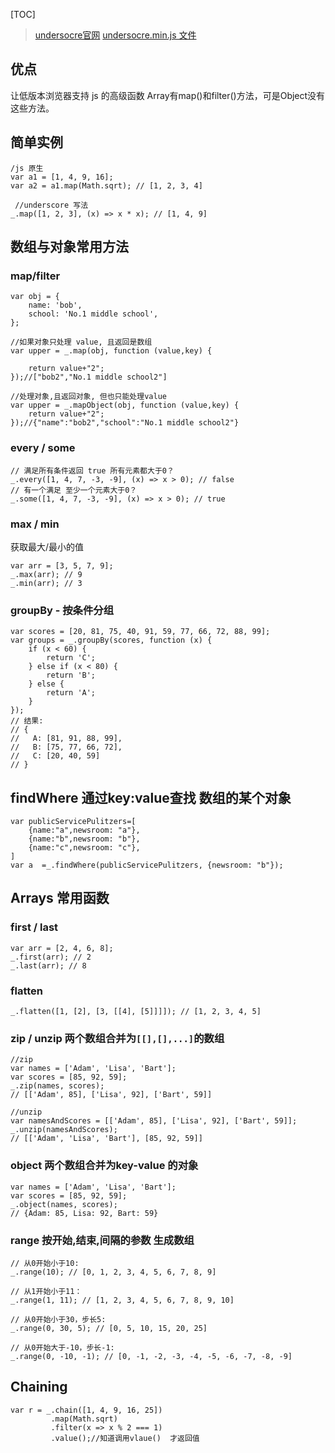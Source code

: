 [TOC]
> [undersocre官网](http://www.bootcss.com/p/underscore/)
> [undersocre.min.js 文件](https://underscorejs.org/underscore-min.js)
## 优点
让低版本浏览器支持 js 的高级函数
Array有map()和filter()方法，可是Object没有这些方法。

## 简单实例
```
/js 原生
var a1 = [1, 4, 9, 16];
var a2 = a1.map(Math.sqrt); // [1, 2, 3, 4]

 //underscore 写法
_.map([1, 2, 3], (x) => x * x); // [1, 4, 9]
```
## 数组与对象常用方法
### map/filter
```
var obj = {
    name: 'bob',
    school: 'No.1 middle school',
};

//如果对象只处理 value, 且返回是数组
var upper = _.map(obj, function (value,key) {
    return value+"2";  
});//["bob2","No.1 middle school2"]

//处理对象,且返回对象, 但也只能处理value
var upper = _.mapObject(obj, function (value,key) {
    return value+"2";  
});//{"name":"bob2","school":"No.1 middle school2"}
```
### every / some
```
// 满足所有条件返回 true 所有元素都大于0？
_.every([1, 4, 7, -3, -9], (x) => x > 0); // false
// 有一个满足 至少一个元素大于0？
_.some([1, 4, 7, -3, -9], (x) => x > 0); // true
```

### max / min
获取最大/最小的值
```
var arr = [3, 5, 7, 9];
_.max(arr); // 9
_.min(arr); // 3
```
### groupBy - 按条件分组
```
var scores = [20, 81, 75, 40, 91, 59, 77, 66, 72, 88, 99];
var groups = _.groupBy(scores, function (x) {
    if (x < 60) {
        return 'C';
    } else if (x < 80) {
        return 'B';
    } else {
        return 'A';
    }
});
// 结果:
// {
//   A: [81, 91, 88, 99],
//   B: [75, 77, 66, 72],
//   C: [20, 40, 59]
// }
```
## findWhere  通过key:value查找 数组的某个对象
```
var publicServicePulitzers=[
    {name:"a",newsroom: "a"},
    {name:"b",newsroom: "b"},
    {name:"c",newsroom: "c"},
]
var a  =_.findWhere(publicServicePulitzers, {newsroom: "b"});
```

## Arrays 常用函数
### first / last
```
var arr = [2, 4, 6, 8];
_.first(arr); // 2
_.last(arr); // 8
```
### flatten
```
_.flatten([1, [2], [3, [[4], [5]]]]); // [1, 2, 3, 4, 5]  
```
### zip / unzip  两个数组合并为`[[],[],...]`的数组

```
//zip
var names = ['Adam', 'Lisa', 'Bart'];
var scores = [85, 92, 59];
_.zip(names, scores);
// [['Adam', 85], ['Lisa', 92], ['Bart', 59]]

//unzip
var namesAndScores = [['Adam', 85], ['Lisa', 92], ['Bart', 59]];
_.unzip(namesAndScores);
// [['Adam', 'Lisa', 'Bart'], [85, 92, 59]]
```
### object  两个数组合并为key-value 的对象
```
var names = ['Adam', 'Lisa', 'Bart'];
var scores = [85, 92, 59];
_.object(names, scores);
// {Adam: 85, Lisa: 92, Bart: 59}
```
### range  按开始,结束,间隔的参数 生成数组
```
// 从0开始小于10:
_.range(10); // [0, 1, 2, 3, 4, 5, 6, 7, 8, 9]

// 从1开始小于11：
_.range(1, 11); // [1, 2, 3, 4, 5, 6, 7, 8, 9, 10]

// 从0开始小于30，步长5:
_.range(0, 30, 5); // [0, 5, 10, 15, 20, 25]

// 从0开始大于-10，步长-1:
_.range(0, -10, -1); // [0, -1, -2, -3, -4, -5, -6, -7, -8, -9]
```
## Chaining
```
var r = _.chain([1, 4, 9, 16, 25])
         .map(Math.sqrt)
         .filter(x => x % 2 === 1)
         .value();//知道调用vlaue()  才返回值
```
